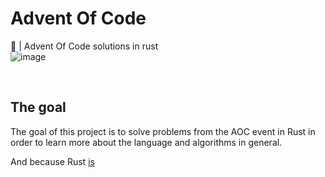 # Advent Of Code

🎄 | Advent Of Code solutions in rust 
<br>
![image](https://user-images.githubusercontent.com/72028266/206919713-2e94c470-ec87-4a29-bfe3-c40dafa1662b.png)

<br>

## The goal

The goal of this project is to solve problems from the AOC event in Rust in order to learn more about the language and algorithms in general.

And because Rust [is](https://youtu.be/Z0GX2mTUtfo?t=2)

